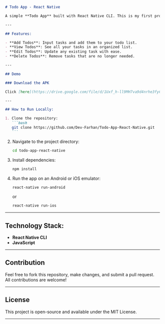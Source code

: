 ````markdown
# Todo App - React Native

A simple **Todo App** built with React Native CLI. This is my first project in React Native, designed to help users manage their tasks effectively.

---

## Features:

- **Add Todos**: Input tasks and add them to your todo list.
- **View Todos**: See all your tasks in an organized list.
- **Edit Todos**: Update any existing task with ease.
- **Delete Todos**: Remove tasks that are no longer needed.

---

## Demo

### Download the APK

Click [here](https://drive.google.com/file/d/1Uxf_h-ll9MH7va9d4nrhe3fyCSvJyHeV/view?usp=sharing) to download the APK and try the app on your Android device.

---

## How to Run Locally:

1. Clone the repository:
   ```bash
   git clone https://github.com/Dev-Farhan/Todo-App-React-Native.git
   ```
````

2. Navigate to the project directory:
   ```bash
   cd todo-app-react-native
   ```
3. Install dependencies:
   ```bash
   npm install
   ```
4. Run the app on an Android or iOS emulator:
   ```bash
   react-native run-android
   ```
   or
   ```bash
   react-native run-ios
   ```

---

## Technology Stack:

- **React Native CLI**
- **JavaScript**

---

## Contribution

Feel free to fork this repository, make changes, and submit a pull request. All contributions are welcome!

---

## License

This project is open-source and available under the MIT License.

---
